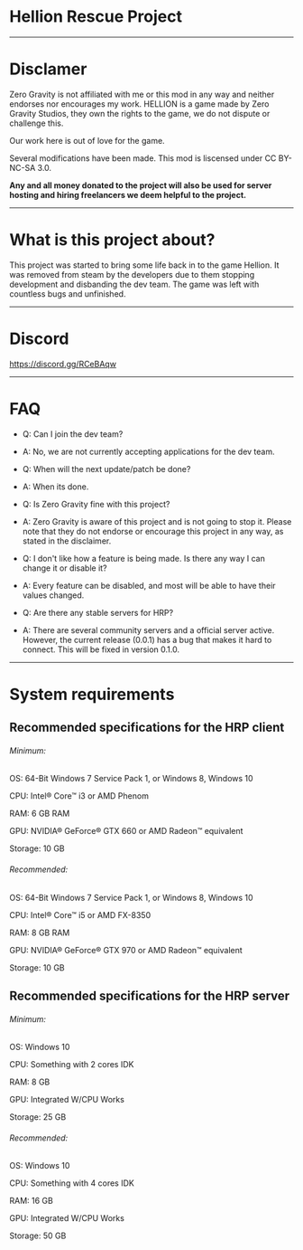 # Hellion Rescue Project

-------------------------

# Disclamer

Zero Gravity is not affiliated with me or this mod in any way and neither endorses nor encourages my work. HELLION is a game made by Zero Gravity Studios, they own the rights to the game, we do not dispute or challenge this.

Our work here is out of love for the game.

Several modifications have been made. This mod is liscensed under CC BY-NC-SA 3.0.

**Any and all money donated to the project will also be used for server hosting and hiring freelancers we deem helpful to the project.**

-------------------------

# What is this project about?

This project was started to bring some life back in to the game Hellion. It was removed from steam by the developers due to them stopping development and disbanding the dev team. The game was left with countless bugs and unfinished. 

-------------------------

# Discord

https://discord.gg/RCeBAqw

-------------------------

# FAQ

- Q: Can I join the dev team?
- A: No, we are not currently accepting applications for the dev team. 

- Q: When will the next update/patch be done?
- A: When its done.

- Q: Is Zero Gravity fine with this project?
- A: Zero Gravity is aware of this project and is not going to stop it. Please note that they do not endorse or encourage this project in any way, as stated in the disclaimer.

- Q: I don't like how a feature is being made. Is there any way I can change it or disable it?
- A: Every feature can be disabled, and most will be able to have their values changed.

- Q: Are there any stable servers for HRP? 
- A: There are several community servers and a official server active. However, the current release (0.0.1) has a bug that makes it hard to connect. This will be fixed in version 0.1.0.

-------------------------

# System requirements

## Recommended specifications for the HRP client

###### Minimum:

OS: 64-Bit Windows 7 Service Pack 1, or Windows 8, Windows 10

CPU: Intel® Core™ i3 or AMD Phenom

RAM: 6 GB RAM

GPU: NVIDIA® GeForce® GTX 660 or AMD Radeon™ equivalent

Storage: 10 GB

###### Recommended:

OS: 64-Bit Windows 7 Service Pack 1, or Windows 8, Windows 10

CPU: Intel® Core™ i5 or AMD FX-8350

RAM: 8 GB RAM

GPU: NVIDIA® GeForce® GTX 970 or AMD Radeon™ equivalent

Storage: 10 GB

## Recommended specifications for the HRP server

###### Minimum:

OS: Windows 10

CPU: Something with 2 cores IDK

RAM: 8 GB

GPU: Integrated W/CPU Works

Storage: 25 GB

###### Recommended: 

OS: Windows 10

CPU: Something with 4 cores IDK

RAM: 16 GB

GPU: Integrated W/CPU Works

Storage: 50 GB

